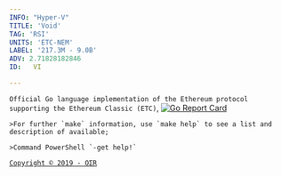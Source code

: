```yaml
---
INFO: "Hyper-V"
TITLE: 'Void'
TAG: 'RSI'
UNITS: 'ETC-NEM'
LABEL: '217.3M - 9.0B'
ADV: 2.71828182846
ID:   VI

---
```


`Official Go language implementation of the Ethereum protocol supporting the Ethereum Classic (ETC)`,
[![Go Report Card](https://goreportcard.com/badge/github.com/ethereumproject/go-ethereum)](https://goreportcard.com/report/github.com/ethereumproject/go-ethereum)

```
>For further `make` information, use `make help` to see a list and description of available;

>Command PowerShell `-get help!`

```
[` Copyright © 2019 - OΣR `](https://www.mcafeesecure.com/verify?host=ozturna.info)
